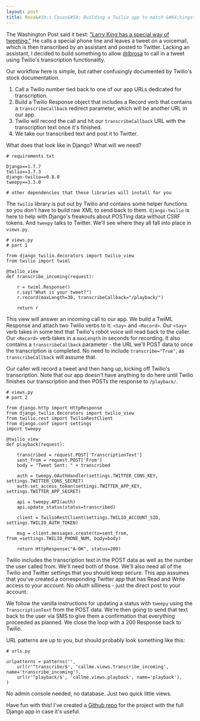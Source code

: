 ```yaml
---
layout: post
title: Rosa&#39;s Cosas&#58; Building a Twilio app to match &#64;kingsthings
---
```


The Washington Post said it best: ["Larry King has a special way of tweeting."](http://www.washingtonpost.com/blogs/style-blog/wp/2015/03/19/larry-king-has-a-special-way-of-tweeting-the-broadcast-legend-who-just-cant-retire-talks-about-his-new-media-way-of-life/) He calls a special phone line and leaves a tweet on a voicemail, which is then transcribed by an assistant and posted to Twitter. Lacking an assistant, I decided to build something to allow [@lbrosa](https://twitter.com/lbrosa) to call in a tweet using Twilio's transcription functionality. 

Our workflow here is simple, but rather confusingly documented by Twilio's stock documentation. 

1. Call a Twilio number tied back to one of our app URLs dedicated for transcription.
2. Build a Twilio Response object that includes a Record verb that contains a `transcribeCallback` redirect parameter, which will be another URL in our app.
3. Twilio will record the call and hit our `transcribeCallback` URL with the transcription text once it's finished.
4. We take our transcribed text and post it to Twitter.

What does that look like in Django? What will we need?

	# requirements.txt

	Django==1.7.7
	twilio==3.7.3
	django-twilio==0.8.0
	tweepy==3.3.0

	# other dependencies that these libraries will install for you

The `twilio` library is put out by Twilio and contains some helper functions so you don't have to build raw XML to send back to them. `django-twilio` is here to help with Django's freakouts about POSTing data without CSRF tokens. And `tweepy` talks to Twitter. We'll see where they all fall into place in `views.py`.

	# views.py 
	# part 1

	from django_twilio.decorators import twilio_view
	from twilio import twiml

	@twilio_view
	def transcribe_incoming(request):

		r = twiml.Response()
		r.say("What is your tweet?")
		r.record(maxLength=30, transcribeCallback="/playback/")

		return r

This view will answer an incoming call to our app. We build a TwiML Response and attach two Twilio verbs to it: `<Say>` and `<Record>`. Our `<Say>` verb takes in some text that Twilio's robot voice will read back to the caller. Our `<Record>` verb takes in a `maxLength` in seconds for recording. It also contains a `transcribeCallback` parameter - the URL we'll POST data to once the transcription is completed. No need to include `transcribe="True"`, as `transcribeCallback` will assume that.

Our caller will record a tweet and then hang up, kicking off Twilio's transcription. Note that our app doesn't have anything to do here until Twilio finishes our transcription and then POSTs the response to `/playback/`. 

	# views.py
	# part 2

	from django.http import HttpResponse
	from django_twilio.decorators import twilio_view
	from twilio.rest import TwilioRestClient
	from django.conf import settings
	import tweepy

	@twilio_view
	def playback(request):

		transcribed = request.POST['TranscriptionText']
		sent_from = request.POST['From']
		body = "Tweet Sent: " + transcribed

		auth = tweepy.OAuthHandler(settings.TWITTER_CONS_KEY, settings.TWITTER_CONS_SECRET)
		auth.set_access_token(settings.TWITTER_APP_KEY, settings.TWITTER_APP_SECRET)

		api = tweepy.API(auth)
		api.update_status(status=transcribed)

		client = TwilioRestClient(settings.TWILIO_ACCOUNT_SID, settings.TWILIO_AUTH_TOKEN)

		msg = client.messages.create(to=sent_from, from_=settings.TWILIO_PHONE_NUM, body=body)

		return HttpResponse("A-OK", status=200)

Twilio includes the transcription text in the POST data as well as the number the user called from. We'll need both of those. We'll also need all of the Twilio and Twitter settings that you should keep secure. This app assumes that you've created a corresponding Twitter app that has Read and Write access to your account. No oAuth silliness - just the direct post to your account.

We follow the vanilla instructions for updating a status with `tweepy` using the `TranscriptionText` from the POST data. We're then going to send that text back to the user via SMS to give them a confirmation that everything proceeded as planned. We close the loop with a 200 Response back to Twilio.

URL patterns are up to you, but should probably look something like this: 

	# urls.py

	urlpatterns = patterns('',
	    url(r'^transcribe/$', 'callme.views.transcribe_incoming', name='transcribe_incoming'),
	    url(r'^playback/$', 'callme.views.playback', name='playback'),
    )

No admin console needed, no database. Just two quick little views. 

Have fun with this! I've created a [Github repo](https://github.com/josephmosby/rosascosaspublic/) for the project with the full Django app in case it's useful.